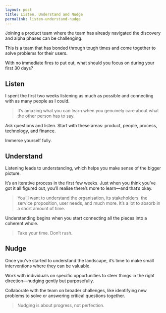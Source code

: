 ```yaml
---
layout: post
title: Listen, Understand and Nudge
permalink: listen-understand-nudge
---
```


Joining a product team where the team has already navigated the discovery and alpha phases can be challenging.

This is a team that has bonded through tough times and come together to solve problems for their users.

With no immediate fires to put out, what should you focus on during your first 30 days?

## Listen

I spent the first two weeks listening as much as possible and connecting with as many people as I could.

> It’s amazing what you can learn when you genuinely care about what the other person has to say.

Ask questions and listen. Start with these areas: product, people, process, technology, and finance.

Immerse yourself fully.

## Understand

Listening leads to understanding, which helps you make sense of the bigger picture.

It’s an iterative process in the first few weeks. Just when you think you’ve got it all figured out, you’ll realise there’s more to learn—and that’s okay.

> You’ll want to understand the organisation, its stakeholders, the service proposition, user needs, and much more. It’s a lot to absorb in a short amount of time.

Understanding begins when you start connecting all the pieces into a coherent whole.

> Take your time. Don’t rush.

## Nudge

Once you’ve started to understand the landscape, it’s time to make small interventions where they can be valuable. 

Work with individuals on specific opportunities to steer things in the right direction—nudging gently but purposefully. 

Collaborate with the team on broader challenges, like identifying new problems to solve or answering critical questions together.

> Nudging is about progress, not perfection.